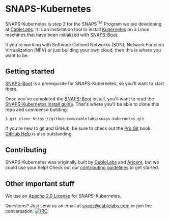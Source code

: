 # SNAPS-Kubernetes

SNAPS-Kubernetes is *step 3* for the SNAPS<sup>TM</sup> Program we are
developing at [CableLabs](http://cablelabs.com/). It is an
installation tool to install [Kubernetes](https://kubernetes.io) on a Linux machines that have
been initialized with [SNAPS-Boot](https://github.com/cablelabs/snaps-boot).

If you're working with Software Defined Networks (SDN), Network Function
Virtualization (NFV) or just building your own cloud, then this is where you
want to be.

## Getting started

[SNAPS-Boot](https://github.com/cablelabs/snaps-boot) is a prerequisite for
SNAPS-Kubernetes, so you'll want to start there.

Once you've completed the [SNAPS-Boot](https://github.com/cablelabs/snaps-boot)
install, you'll want to read the [SNAPS-Kubernetes install
guide](doc/source/install/install.md). That's where you'll be able to clone this 
repo and commence building:

```
$ git clone https://github.com/cablelabs/snaps-kubernetes.git
```

If you're new to git and GitHub, be sure to check out the [Pro
Git](https://git-scm.com/book/en/v2) book. [GitHub
Help](https://help.github.com/) is also outstanding.

## Contributing

SNAPS-Kubernetes was originally built by [CableLabs](http://cablelabs.com/) and
[Aricent](https://www.aricent.com/), but we could use your help! Check out our
[contributing guidelines](CONTRIBUTING.md) to get started.

## Other important stuff

We use an [Apache 2.0 License](LICENSE) for SNAPS-Kubernetes.

Questions? Just send us an email at
[snaps@cablelabs.com](mailto:snaps@cablelabs.com) or join the conversation:
[![IRC](https://www.irccloud.com/invite-svg?channel=%23cablelabs-snaps&amp;hostname=irc.freenode.net&amp;port=6697&amp;ssl=1)](http://webchat.freenode.net/?channels=cablelabs-snaps).
